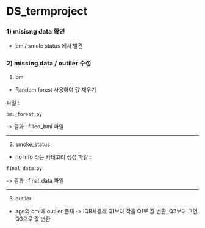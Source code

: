 # DS_termproject

### 1) misisng data 확인
- bmi/ smole status 에서 발견

### 2) missing data / outiler 수정
1. bmi
- Random forest 사용하여 값 채우기

 파일 :
```
bmi_forest.py
```
-> 결과 : filled_bmi 파일  
***

2. smoke_status
- no info 라는 카테고리 생성
파일 :
```
final_data.py
```
-> 결과 : final_data 파일
***

3. outiler
- age와 bmi에 outlier 존재
  -> IQR사용해 Q1보다 작음 Q1로 값 변환, Q3보다 크면 Q3으로 값 변환





